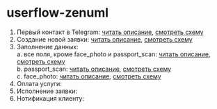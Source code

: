 # userflow-zenuml

1. Первый контакт в Telegram: <a href="./Первый контакт в Telegram/schema.zenuml">читать описание</a>,
<a href="./Первый контакт в Telegram/image.png">смотреть схему</a>
2. Создание новой заявки: <a href="./Создание новой заявки/schema.zenuml">читать описание</a>,
<a href="./Создание новой заявки/image.png">смотреть схему</a>
3. Заполнение данных:</br>
    a. все поля, кроме face_photo и passport_scan: <a href="./Заполнение данных/common/schema.zenuml">читать описание</a>, <a href="./Заполнение данных/common/image.png">смотреть схему</a></br>
    b. passport_scan: <a href="./Заполнение данных/passport/schema.zenuml">читать описание</a>, <a href="./Заполнение данных/passport/image.png">смотреть схему</a></br>
    c. face_photo: <a href="./Заполнение данных/face/schema.zenuml">читать описание</a>, <a href="./Заполнение данных/face/image.png">смотреть схему</a>
4. Оплата услуги:
5. Исполнение заявки:
6. Нотификация клиенту: